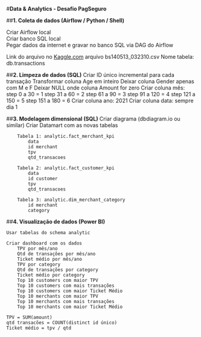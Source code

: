 #**Data & Analytics - Desafio PagSeguro**  
  
##**1. Coleta de dados (Airflow / Python / Shell)**  

Criar Airflow local  
Criar banco SQL local  
Pegar dados da internet e gravar no banco SQL via DAG do Airflow  
  
Link do arquivo no [Kaggle.com](https://www.kaggle.com/ealaxi/banksim1?select=bs140513_032310.csv)
arquivo bs140513_032310.csv
Nome tabela: db.transactions


##**2. Limpeza de dados (SQL)**
    Criar ID único incremental para cada transação
    Transformar coluna Age em inteiro
    Deixar coluna Gender apenas com M e F
    Deixar NULL onde coluna Amount for zero
    Criar coluna mês:
        step 0 a 30 = 1
        step 31 a 60 = 2
        step 61 a 90 = 3
        step 91 a 120 = 4
        step 121 a 150 = 5
        step 151 a 180 = 6
    Criar coluna ano: 2021
    Criar coluna data: sempre dia 1



##**3. Modelagem dimensional (SQL)**
    Criar diagrama (dbdiagram.io ou similar)
    Criar Datamart com as novas tabelas
    
        Tabela 1: analytic.fact_merchant_kpi
            data
            id merchant
            tpv
            qtd_transacoes

        Tabela 2: analytic.fact_customer_kpi
            data
            id customer
            tpv
            qtd_transacoes

        Tabela 3: analytic.dim_merchant_category
            id merchant
            category

##**4. Visualização de dados (Power BI)**

    Usar tabelas do schema analytic

    Criar dashboard com os dados
        TPV por mês/ano
        Qtd de transações por mês/ano
        Ticket médio por mês/ano
        TPV por category
        Qtd de transações por category
        Ticket médio por category
        Top 10 customers com maior TPV
        Top 10 customers com mais transações
        Top 10 customers com maior Ticket Médio
        Top 10 merchants com maior TPV
        Top 10 merchants com mais transações
        Top 10 merchants com maior Ticket Médio

    TPV = SUM(amount)
    qtd transacões = COUNT(distinct id único)
    Ticket médio = tpv / qtd

